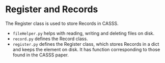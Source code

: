 # Register and Records

The Register class is used to store Records in CASSS.

* `fileHelper.py` helps with reading, writing and deleting files on disk.
* `record.py` defines the Record class.
* `register.py` defines the Register class, which stores Records in a dict and
  keeps the element on disk. It has function corresponding to those found in the
  CASSS paper.
